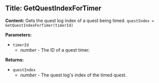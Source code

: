 ## Title: GetQuestIndexForTimer

**Content:**
Gets the quest log index of a quest being timed.
`questIndex = GetQuestIndexForTimer(timerId)`

**Parameters:**
- `timerId`
  - *number* - The ID of a quest timer.

**Returns:**
- `questIndex`
  - *number* - The quest log's index of the timed quest.